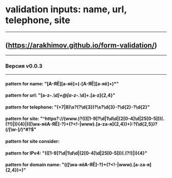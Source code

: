 # validation inputs: name, url, telephone, site
---
## (https://arakhimov.github.io/form-validation/)
---
### Версия v0.0.3
---

#### pattern for name: "[А-ЯЁ][а-яё]+(-[А-ЯЁ][а-яё]+)*"

#### pattern for url: "[a-z\-\._\d]+@[a-z\-\._\d]+\.[a-z]{2,4}"

#### pattern for telephone: "(\+7|8)\s?\(?\d{3}\)?\s?\d{3}-?\d{2}-?\d{2}"

#### pattern for site: "^https?:\/\/(www\.)?((([1-9]?\d|1\d\d|(2[0-4]\d|25[0-5]))(\.(?!$)|$)){4}|(([\wа-яёА-ЯЁ]-?)+(?<!-|www)\.[a-zа-я]{2,4})+):?(\d{2,5})?(\/[\w\-]*\/*)*#?$"
#### pattern for site consider: 
#### pattern for IPv4: "(([1-9]?\d|1\d\d|(2[0-4]\d|25[0-5]))(\.(?!$)|$)){4}"
#### pattern for domain name: "(([\wа-яёА-ЯЁ]-?)+(?<!-|www)\.[a-zа-я]{2,4})+)"
